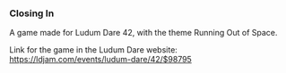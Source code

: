 ### Closing In
A game made for Ludum Dare 42, with the theme Running Out of Space.

Link for the game in the Ludum Dare website: https://ldjam.com/events/ludum-dare/42/$98795


